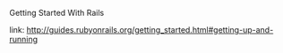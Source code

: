 Getting Started With Rails

link: http://guides.rubyonrails.org/getting_started.html#getting-up-and-running